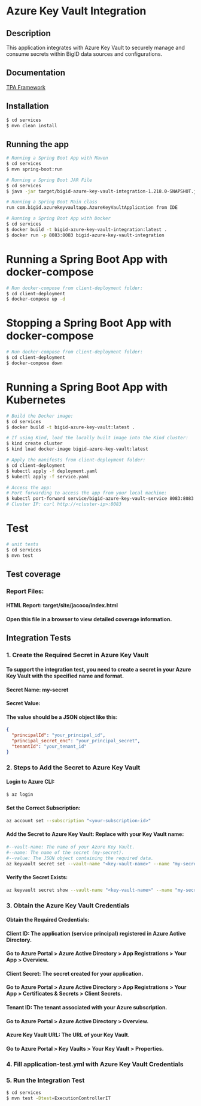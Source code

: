 # Azure Key Vault Integration

## Description
This application integrates with Azure Key Vault to securely manage and consume secrets within BigID data sources and configurations.

## Documentation

[TPA Framework](https://bigidio.atlassian.net/wiki/spaces/CON/pages/2121433138/TPA+Framework)

## Installation

```bash
$ cd services
$ mvn clean install
```

## Running the app

```bash
# Running a Spring Boot App with Maven
$ cd services
$ mvn spring-boot:run
```
```bash
# Running a Spring Boot JAR File
$ cd services
$ java -jar target/bigid-azure-key-vault-integration-1.218.0-SNAPSHOT.jar
```
```bash
# Running a Spring Boot Main class
run com.bigid.azurekeyvaultapp.AzureKeyVaultApplication from IDE
```
```bash
# Running a Spring Boot App with Docker
$ cd services
$ docker build -t bigid-azure-key-vault-integration:latest .
$ docker run -p 8083:8083 bigid-azure-key-vault-integration
```
# Running a Spring Boot App with docker-compose
```bash
# Run docker-compose from client-deployment folder:
$ cd client-deployment
$ docker-compose up -d
```
# Stopping a Spring Boot App with docker-compose
```bash
# Run docker-compose from client-deployment folder:
$ cd client-deployment
$ docker-compose down
```
# Running a Spring Boot App with Kubernetes
```bash
# Build the Docker image:
$ cd services
$ docker build -t bigid-azure-key-vault:latest .
```
```bash
# If using Kind, load the locally built image into the Kind cluster:
$ kind create cluster
$ kind load docker-image bigid-azure-key-vault:latest
```
```bash
# Apply the manifests from client-deployment folder:
$ cd client-deployment
$ kubectl apply -f deployment.yaml
$ kubectl apply -f service.yaml
```
```bash
# Access the app:
# Port forwarding to access the app from your local machine:
$ kubectl port-forward service/bigid-azure-key-vault-service 8083:8083
# Cluster IP: curl http://<cluster-ip>:8083
```

# Test

```bash
# unit tests
$ cd services
$ mvn test
```
## Test coverage
### Report Files:
#### HTML Report: target/site/jacoco/index.html
#### Open this file in a browser to view detailed coverage information.

## Integration Tests
### 1. Create the Required Secret in Azure Key Vault
#### To support the integration test, you need to create a secret in your Azure Key Vault with the specified name and format.

#### Secret Name: my-secret
#### Secret Value:
#### The value should be a JSON object like this:
```json
{
  "principalId": "your_principal_id",
  "principal_secret_enc": "your_principal_secret",
  "tenantId": "your_tenant_id"
}
```
### 2. Steps to Add the Secret to Azure Key Vault
#### Login to Azure CLI:
```bash
$ az login
```
#### Set the Correct Subscription:
```bash
az account set --subscription "<your-subscription-id>"
```
#### Add the Secret to Azure Key Vault: Replace <key-vault-name> with your Key Vault name:
```bash
#--vault-name: The name of your Azure Key Vault.
#--name: The name of the secret (my-secret).
#--value: The JSON object containing the required data.
az keyvault secret set --vault-name "<key-vault-name>" --name "my-secret" --value '{"principalId": "your_principal_id", "principal_secret_enc": "your_principal_secret", "tenantId": "your_tenant_id"}'
```
#### Verify the Secret Exists:
```bash
az keyvault secret show --vault-name "<key-vault-name>" --name "my-secret"
```
### 3. Obtain the Azure Key Vault Credentials
#### Obtain the Required Credentials:
#### Client ID: The application (service principal) registered in Azure Active Directory.

#### Go to Azure Portal > Azure Active Directory > App Registrations > Your App > Overview.
#### Client Secret: The secret created for your application.

#### Go to Azure Portal > Azure Active Directory > App Registrations > Your App > Certificates & Secrets > Client Secrets.
#### Tenant ID: The tenant associated with your Azure subscription.

#### Go to Azure Portal > Azure Active Directory > Overview.
#### Azure Key Vault URL: The URL of your Key Vault.

#### Go to Azure Portal > Key Vaults > Your Key Vault > Properties.

### 4. Fill application-test.yml with Azure Key Vault Credentials
### 5. Run the Integration Test
```bash
$ cd services
$ mvn test -Dtest=ExecutionControllerIT
```
